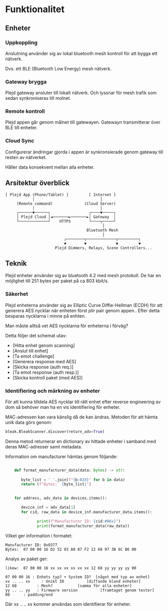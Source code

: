 # Funktionalitet

## Enheter

### Uppkoppling

Anslutning använder sig av lokal bluetooth mesh kontroll för att bygga ett nätverk.

Dvs. ett BLE (Bluetooth Low Energy) mesh nätverk.

### Gateway brygga

Plejd gateway ansluter till lokalt nätverk.
Och lyssnar för mesh trafik som sedan synkroniseras till molnet.

### Remote kontroll

Plejd appen går genom målnet till gatewayen. 
Gatewayn transmitterar över BLE till enheter.

### Cloud Sync

Configurerar ändringar gjorda i appen är
synkronsierade genom gateway till resten
av nätverket.

Håller data konsekvent mellan alla enheter.

## Arsitektur överblick

```
[ Plejd App (Phone/Tablet) ]         [ Internet ]
            │                             │
     (Remote command)              (Cloud Server)
            │                             │
     ┌──────▼──────┐                 ┌────▼─────┐
     │ Plejd Cloud │◄───────►───────►│ Gateway  │
     └─────────────┘    HTTPS        └────┬─────┘
                                           │
                                    Bluetooth Mesh
                                           │
                          ┌────────┬─────────────┬─────────┐
                          ▼        ▼             ▼         ▼
                      Plejd Dimmers, Relays, Scene Controllers...
```

## Teknik

Plejd enheter använder sig av bluetooth 4.2 med mesh protokoll.
De har en möjlighet till 251 bytes per paket på ca 803 kbit/s.

### Säkerhet

Plejd enheterna använder sig av Elliptic Curve Diffie-Hellman (ECDH) för att generera AES nycklar när enheten först plir pair genom appen.. Efter detta besparas nycklarna i minne på enhten.

Man måste alltså vet AES nycklarna för enheterna i förväg?

Detta följer det schemat utav: 

- [Hitta enhet genom scanning]
- [Anslut till enhet]
- [Ta emot challenge]
- [Generera response med AES]
- [Skicka response (auth req.)]
- [Ta emot response (auth resp.)]
- [Skicka kontroll paket (med AES)]

### Identifiering och märkning av enheter

För att kunna tilldela AES nycklar till rätt enhet efter reverse engineering av dom 
så behöver man ha en vis identifiering för enheter.

MAC-adressen kan vara känslig då de kan ändras.
Metoden för att hämta unik data görs genom:

```python
bleak.BleakScanner.discover(return_adv=True)
```

Denna metod returnerar en dictionary av hittade enheter i samband med deras MAC-adresser samt metadata.

Information om manufacturer hämtas genom följande:

```python

    def format_manufacturer_data(data: bytes) -> str:
    
       byte_list = ' '.join(f"{b:02X}" for b in data)
       return (f"Bytes:  {byte_list}")
    

    for address, adv_data in devices.items(): 

       device_inf = adv_data[1]
       for cid, raw_data in device_inf.manufacturer_data.items():

              print(f"Manufacturer ID: {cid:#06x}")
              print(format_manufacturer_data(raw_data))
```

Vilket ger information i formatet:

```
Manufacturer ID: 0x0377            
Bytes:  07 00 00 16 D2 52 03 A0 87 F2 12 68 97 3B 6C B6 00
```

Analys av paket ger:

```
likew:  07 00 00 16 xx xx xx xx xx xx 12 68 yy yy yy yy 00

07 00 00 16	: Enhets typ? + System ID? 	[något med typ av enhet]
xx .. .. xx  	: Unikt ID			[diffande bland enheter]
12 68         : Mesh? 			[samma för alla enheter]
yy .. .. yy   : Firmware version          [framtaget genom tester]
00 		: padding/end		
```

Där xx .. .. xx kommer användas som identifierar för enheter.